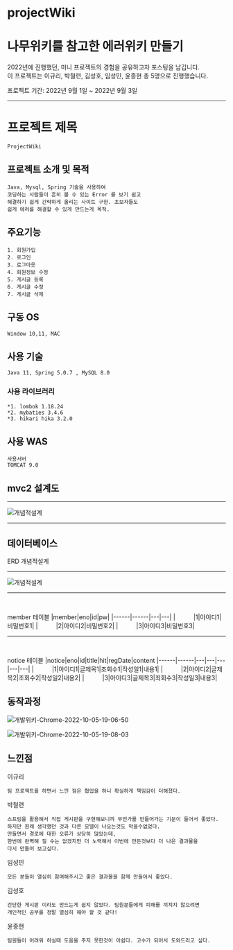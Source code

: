 # projectWiki
# 나무위키를 참고한 에러위키 만들기  
  
  2022년에 진행했던, 미니 프로젝트의 경험을 공유하고자 포스팅을 남깁니다.  
  이 프로젝트는 이규리, 박철련, 김성호, 임성민, 윤종현 총 5명으로 진행했습니다.    
  
  프로젝트 기간: 2022년 9월 1일 ~ 2022년 9월 3일  
    
-------------------------------------------------------------------------------------------------------------------------------------------------- 
 # 프로젝트 제목
```
ProjectWiki
```
## 프로젝트 소개 및 목적
```
Java, Mysql, Spring 기술을 사용하여
코딩하는 사람들이 흔히 볼 수 있는 Error 를 보기 쉽고 
해결하기 쉽게 간략하게 올리는 사이트 구현. 초보자들도 
쉽게 에러를 해결할 수 있게 만드는게 목적.
```
## 주요기능
```
1. 회원가입
2. 로그인
3. 로그아웃
4. 회원정보 수정
5. 게시글 등록
6. 게시글 수정
7. 게시글 삭제
```
## 구동 OS
```
Window 10,11, MAC
```
## 사용 기술 
```
Java 11, Spring 5.0.7 , MySQL 8.0
```

### 사용 라이브러리
```
*1. lombok 1.18.24
*2. mybaties 3.4.6
*3. hikari hika 3.2.0
```
## 사용 WAS
```
사용서버 
TOMCAT 9.0
```
## mvc2 설계도
<hr>


![개념적설계](https://user-images.githubusercontent.com/103405475/188260054-880fe0eb-01b7-4412-b110-e793ae68b59c.png)


<hr>

## 데이터베이스
ERD 개념적설계
<hr>

![개념적설계](https://user-images.githubusercontent.com/103405475/188258312-34ca6a21-beaf-4af2-b0db-701e21fccfb4.png)

<hr>

<br>

member 테이블
|member|eno|id|pw|
|------|------|---|---|
|　　　|1|아이디1|비밀번호1|
|　　　|2|아이디2|비밀번호2|
|　　　|3|아이디3|비밀번호3|
<hr>
<br>

notice 테이블
|notice|eno|id|title|hit|regDate|content
|------|------|---|---|---|---|---|
|　　　|1|아이디1|글제목1|조회수1|작성일1|내용1|
|　　　|2|아이디2|글제목2|조회수2|작성일2|내용2|
|　　　|3|아이디3|글제목3|죄회수3|작성일3|내용3|

## 동작과정

![개발위키-Chrome-2022-10-05-19-06-50](https://user-images.githubusercontent.com/103405475/194040180-d17b9801-57e2-4522-8d57-9d77f2282f81.gif)

![개발위키-Chrome-2022-10-05-19-08-03](https://user-images.githubusercontent.com/103405475/194039386-484bd578-7c20-4bab-86fc-b066e1842d1d.gif)




## 느낀점
이규리
```
팀 프로젝트를 하면서 느낀 점은 협업을 하니 확실하게 책임감이 더해졌다.
```
박철련
```
스프링을 활용해서 직접 게시판을 구현해보니까 무언가를 만들어가는 기분이 들어서 좋았다. 
하지만 원래 생각했던 것과 다른 모델이 나오는것도 막을수없었다. 
만들면서 경로에 대한 오류가 상당히 많았는데, 
한번에 완벽해 질 수는 없겠지만 더 노력해서 이번에 만든것보다 더 나은 결과물을 
다시 만들어 보고싶다.
```
임성민
```
모든 분들이 열심히 참여해주시고 좋은 결과물을 함께 만들어서 좋았다.
```
김성호
```
간단한 게시판 이라도 만드는게 쉽지 않았다. 팀원분들에게 피해를 끼치지 않으려면 
개인적인 공부를 정말 열심히 해야 할 것 같다!
```
윤종현
```
팀원들이 어려워 하실때 도움을 주지 못한것이 아쉽다. 고수가 되어서 도와드리고 싶다.
```

